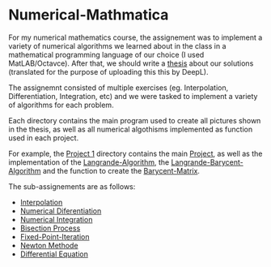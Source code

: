 # Numerical-Mathmatica

For my numerical mathematics course, the assignement was to implement a variety of numerical algorithms we learned about in the class in a mathematical programming language of our choice (I used MatLAB/Octavce). After that, we should write a [thesis](https://github.com/ArwedMeinert/Numerical-Mathmatica/blob/main/Thesis%20Numerical%20Mathmatics.pdf) about our solutions (translated for the purpose of uploading this this by DeepL).

The assignemnt consisted of multiple exercises (eg. Interpolation, Differentiation, Integration, etc) and we were tasked to implement a variety of algorithms for each problem. 

Each directory contains the main program used to create all pictures shown in the thesis, as well as all numerical algothisms implemented as function used in each project. 

For example, the [Project 1](https://github.com/ArwedMeinert/Numerical-Mathmatica/tree/main/Projekt%201) directory contains the main [Project](https://github.com/ArwedMeinert/Numerical-Mathmatica/blob/main/Projekt%201/Projekt1.m), as well as the implementation of the [Langrande-Algorithm](https://github.com/ArwedMeinert/Numerical-Mathmatica/blob/main/Projekt%201/Lagrange.m), the [Langrande-Barycent-Algorithm](https://github.com/ArwedMeinert/Numerical-Mathmatica/blob/main/Projekt%201/LagrangeBarycent.m) and the function to create the [Barycent-Matrix](https://github.com/ArwedMeinert/Numerical-Mathmatica/blob/main/Projekt%201/barycentMatr.m).

The sub-assignements are as follows:

- [Interpolation](https://github.com/ArwedMeinert/Numerical-Mathmatica/tree/main/Projekt%201)
- [Numerical Diferentiation](https://github.com/ArwedMeinert/Numerical-Mathmatica/tree/main/Projekt%202)
- [Numerical Integration](https://github.com/ArwedMeinert/Numerical-Mathmatica/tree/main/Projekt%203)
- [Bisection Process](https://github.com/ArwedMeinert/Numerical-Mathmatica/tree/main/Projekt%204)
- [Fixed-Point-Iteration](https://github.com/ArwedMeinert/Numerical-Mathmatica/tree/main/Projekt%205)
- [Newton Methode](https://github.com/ArwedMeinert/Numerical-Mathmatica/tree/main/Projekt%206)
- [Differential Equation](https://github.com/ArwedMeinert/Numerical-Mathmatica/tree/main/Projekt%207)

